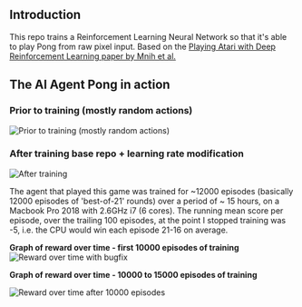 ## Introduction

This repo trains a Reinforcement Learning Neural Network so that it's able to play Pong from raw pixel input.
Based on the [Playing Atari with Deep Reinforcement Learning paper by Mnih et al.](https://arxiv.org/abs/1312.5602)


## The AI Agent Pong in action

### Prior to training (mostly random actions)
![Prior to training (mostly random actions)](https://github.com/omkarv/pong-from-pixels/blob/master/experiment-output/base-init.gif)

### After training base repo + learning rate modification
![After training](https://github.com/omkarv/pong-from-pixels/blob/master/experiment-output/base-after-overnight-train.gif)

The agent that played this game was trained for ~12000 episodes (basically 12000 episodes of 'best-of-21' rounds) over a period of ~ 15 hours, on a Macbook Pro 2018 with 2.6GHz i7 (6 cores).  The running mean score per episode, over the trailing 100 episodes, at the point I stopped training was -5, i.e. the CPU would win each episode 21-16 on average.

**Graph of reward over time - first 10000 episodes of training**
![Reward over time with bugfix](https://github.com/omkarv/pong-from-pixels/blob/master/experiment-output/bugfix-rewards-chart.png)

**Graph of reward over time - 10000 to 15000 episodes of training**

![Reward over time after 10000 episodes](https://github.com/omkarv/pong-from-pixels/blob/master/experiment-output/bugfix-rewards-chart-after-10000.png)


